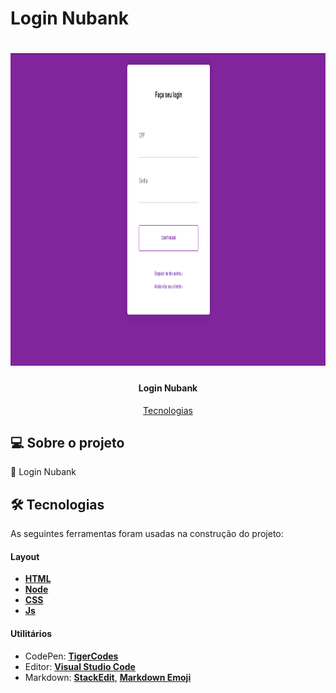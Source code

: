 # Login Nubank 

</p>
<h1 align="center">
    <img alt="Bateria" width="900" height="500" title="" src="./assets/img/Login-nubank.png" />
</h1>

<h4 align="center"> 
  Login Nubank
</h4>

<p align="center">
 <a href="#-tecnologias">Tecnologias</a> 
</p>

## 💻 Sobre o projeto

🔐 Login Nubank

## 🛠 Tecnologias

As seguintes ferramentas foram usadas na construção do projeto:

#### **Layout**

- **[HTML](https://www.w3schools.com/html/)**
- **[Node](https://nodejs.org/en/)**
- **[CSS](https://www.w3schools.com/css/)**
- **[Js](https://www.w3schools.com/w3js/)**


#### **Utilitários**

- CodePen: **[TigerCodes](https://codepen.io/tigercodes)**
- Editor: **[Visual Studio Code](https://code.visualstudio.com/)**
- Markdown: **[StackEdit](https://stackedit.io/)**, **[Markdown Emoji](https://gist.github.com/rxaviers/7360908)**




